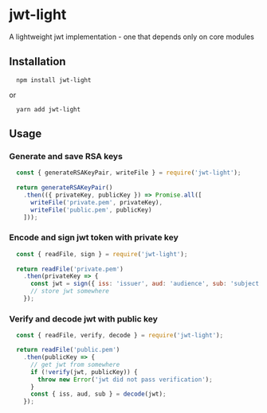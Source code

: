 # jwt-light
A lightweight jwt implementation - one that depends only on core modules

## Installation

```
  npm install jwt-light
```
or
```
  yarn add jwt-light
```

## Usage

### Generate and save RSA keys

```js
  const { generateRSAKeyPair, writeFile } = require('jwt-light');
  
  return generateRSAKeyPair()
    .then(({ privateKey, publicKey }) => Promise.all([
      writeFile('private.pem', privateKey),
      writeFile('public.pem', publicKey)
    ]));
```

### Encode and sign jwt token with private key

```js
  const { readFile, sign } = require('jwt-light');
  
  return readFile('private.pem')
    .then(privateKey => {
      const jwt = sign({ iss: 'issuer', aud: 'audience', sub: 'subject' }, privateKey);
      // store jwt somewhere
    });
```

### Verify and decode jwt with public key

```js
  const { readFile, verify, decode } = require('jwt-light');

  return readFile('public.pem')
    .then(publicKey => {
      // get jwt from somewhere
      if (!verify(jwt, publicKey)) {
        throw new Error('jwt did not pass verification');
      }
      const { iss, aud, sub } = decode(jwt);
    });
```
